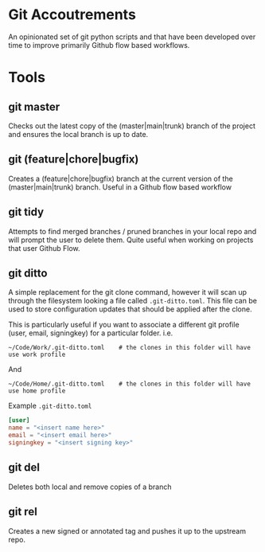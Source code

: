 # Git Accoutrements

An opinionated set of git python scripts and that have been developed over time to improve primarily
Github flow based workflows.

# Tools

## git master

Checks out the latest copy of the (master|main|trunk) branch of the project and ensures the local
branch is up to date.


## git (feature|chore|bugfix)

Creates a (feature|chore|bugfix) branch at the current version of the (master|main|trunk) branch.
Useful in a Github flow based workflow

## git tidy

Attempts to find merged branches / pruned branches in your local repo and will prompt the user to
delete them. Quite useful when working on projects that user Github Flow.

## git ditto

A simple replacement for the git clone command, however it will scan up through the filesystem looking 
a file called `.git-ditto.toml`. This file can be used to store configuration updates that should be
applied after the clone.

This is particularly useful if you want to associate a different git profile (user, email, signingkey)
for a particular folder. i.e.

    ~/Code/Work/.git-ditto.toml    # the clones in this folder will have use work profile

And

    ~/Code/Home/.git-ditto.toml    # the clones in this folder will have use home profile

Example `.git-ditto.toml`

```toml
[user]
name = "<insert name here>"
email = "<insert email here>"
signingkey = "<insert signing key>"
```

## git del

Deletes both local and remove copies of a branch

## git rel

Creates a new signed or annotated tag and pushes it up to the upstream repo.
